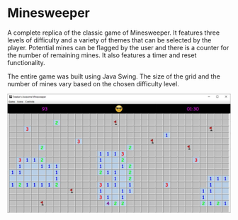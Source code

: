 # Minesweeper
A complete replica of the classic game of Minesweeper. It features three levels of difficulty and a variety of themes that can be selected by the player. Potential mines can be flagged by the user and there is a counter for the number of remaining mines. It also features a timer and reset functionality. 

The entire game was built using Java Swing. The size of the grid and the number of mines vary based on the chosen difficulty level.


![Alt text](/src/Minesweeper.jpg)
